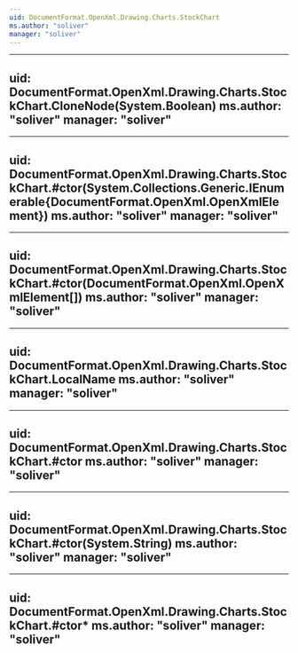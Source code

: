 ```yaml
---
uid: DocumentFormat.OpenXml.Drawing.Charts.StockChart
ms.author: "soliver"
manager: "soliver"
---
```


---
uid: DocumentFormat.OpenXml.Drawing.Charts.StockChart.CloneNode(System.Boolean)
ms.author: "soliver"
manager: "soliver"
---

---
uid: DocumentFormat.OpenXml.Drawing.Charts.StockChart.#ctor(System.Collections.Generic.IEnumerable{DocumentFormat.OpenXml.OpenXmlElement})
ms.author: "soliver"
manager: "soliver"
---

---
uid: DocumentFormat.OpenXml.Drawing.Charts.StockChart.#ctor(DocumentFormat.OpenXml.OpenXmlElement[])
ms.author: "soliver"
manager: "soliver"
---

---
uid: DocumentFormat.OpenXml.Drawing.Charts.StockChart.LocalName
ms.author: "soliver"
manager: "soliver"
---

---
uid: DocumentFormat.OpenXml.Drawing.Charts.StockChart.#ctor
ms.author: "soliver"
manager: "soliver"
---

---
uid: DocumentFormat.OpenXml.Drawing.Charts.StockChart.#ctor(System.String)
ms.author: "soliver"
manager: "soliver"
---

---
uid: DocumentFormat.OpenXml.Drawing.Charts.StockChart.#ctor*
ms.author: "soliver"
manager: "soliver"
---
